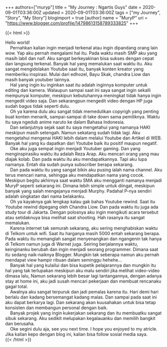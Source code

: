 +++
 authors=["muryp"] 
title = "My Journey : Ngartis Guys"
date = 2020-09-01T03:36:00Z
updated = 2020-09-01T03:36:00Z
tags = ["my Journey", "Story", "My Story"]
blogimport = true 
[author]
	name = "MuryP"
	uri = "https://www.blogger.com/profile/14798613158789333825"
+++

 {{< html >}} 
<div>Hello world!</div><div><span>&nbsp; &nbsp; Pernahkan kalian ingin menjadi terkenal atau ingin dipandang orang lain wow. Yap aku pernah mengalami hal itu. Pada waktu masih SMP aku yang masih labil dan naif. Aku sangat berkeyakinan bisa sukses dengan cepat dan langsung terkenal. Banyak hal yang memalukan saat waktu itu. Aku sangat mengidolakan Youtube saat itu, banyak konten kreator yang memberiku inspirasi. Mulai dari edhozel, Bayu Skak, chandra Liow dan masih banyak youtuber lainnya.</span></div><div><span><span>&nbsp; &nbsp; Hal yang ingin ku inginkan saat itu adalah inginnya komputer untuk editing dan kamera. Walaupun sampai saat ini saya sangat ingin sekalli mempunyai komputer, meskipun kebutuhannya meningkat tidak hanya ingin mengedit video saja. Dan sekarangpun mengedit video dengan HP juga sudah bagus tidak seperti dulu.</span><br /></span></div><div><span><span><span>&nbsp; &nbsp; Oh ya karena dulu aku sangat tidak memedulikan copyrigh yang penting buat konten menarik, sampai-sampai di take down sama pemiliknya. Waktu itu saya ngedub anime naruto ke dalam Bahasa Indonesia.&nbsp;</span><br /></span></span></div><div><span><span><span><span>&nbsp; &nbsp; Dan selanjutnya sejak saat itu saya mengetahui yang namanya HAKI meskipun masih setengah. Namun sekatang sudah tidak lagi. Aku mengetahui mengenai HAKI lebih dalam melalui Youtube dan Artikel di WEB. Banyak hal yang ku dapatkan dari Youtube baik itu positif maupun negatif.&nbsp;</span><br /></span></span></span></div><div><span><span><span><span><span>&nbsp;&nbsp; &nbsp;</span>Oke aku juga sempat ingin menjadi Youtuber gaming. Dan yang menginspirasiku waktu itu adalah Reza Arap. Aku mencari orang yang mau diajak kolab. Dan pada waktu itu aku mendapatkannya. Tapi aku lupa namanya. Entah dia sudah punya subscriber berapa sekarang.&nbsp;</span></span></span></span></div><div><span>&nbsp;&nbsp; &nbsp;</span>Dan pada waktu itu yang sangat bikin aku pusing ialah nama channel. Aku terus mencari nama, sehingga aku mendapatkan nama yang cocok. Meskipun begitu akhirnya saat waktu SMA aku mengganti namanya menjadi MuryP seperti sekarang ini. Dimana lebih simple untuk diingat, meskipun banyak yang salah mengejanya menjadi Murphy. Padahal P-nya sendiri adalah singkatan dari nama belakanku.&nbsp;</div><div><span>&nbsp; &nbsp; Oh ya kayaknya gak lengkap kalau gak bahas Youtube rewind. Saat itu Youtube rewind dipegang oleh Chandra Liow. Dan pada waktu itu juga ada study tour di Jakarta. Dengan polosnya aku ingin mengikuti acara tersebut atau setidaknuya bisa melihat saat shooting. Hah rasanya itu sangat memalukan.</span><br /></div><div><span><span>&nbsp; &nbsp; Karena internet tak semurah sekarang, aku sering menghabiskan waktu di Telkom untuk wifi. Saat itu harganya masih 5000 entah sekarang berapa. Pada waktu itu memanglah sangat menyenangkan dan ngangenin tak hanya di Telkom namun juga di Warnet juga. Seiring berjalannya waktu, keinginanku berubah dan ingin menjadi seorang programmer. Dimana saat itu sedang naik-naiknya Blogger. Mungkin tak seberapa namun aku pernah mendapat view hampir ribuan dalam seminggu hehehe...</span><br /></span></div><div><span><span><span>&nbsp; &nbsp; Banyak hal yang kulailui dan bisa kupetik pelajarannya dan mungkin itu hal yang tak terlupakan meskipun aku malu sendiri jika melihat video-video dimasa lalu, Namun sekarang lebih besar lagi tantangannya, dengan adanya stay at home ini, aku jadi susah mencari pekerjaan dan membuat rencanaku gagal total.</span></span></span></div><div><span>&nbsp;&nbsp; &nbsp;</span>Awalnya aku sangat terpuruk dan jadi pemalas karena itu. Hari demi hari berlalu dan kadang bersemangat kadang malas. Dan sampai pada saat ini aku dapat berkarya lagi. Dan sekarang akan kuusahakan untuk bisa tetap konsisten dan membangun personal dengan baik.</div><div><span>&nbsp; &nbsp; Banyak projek yang ingin kukerjakan sekarang dan itu membuatku sangat sibuk sekarang. Aku sedikit melupakan kegalauanku dan memilih bangkit dan berusaha.</span></div><div><span><span>&nbsp; &nbsp; Oke segini dulu aja, see you next time. I hope you enjoyed to my atricle. Jika kalian kepo dengan blog ini, kalian bisa follow sosial media saya.</span></span></div>
{{< /html >}}
